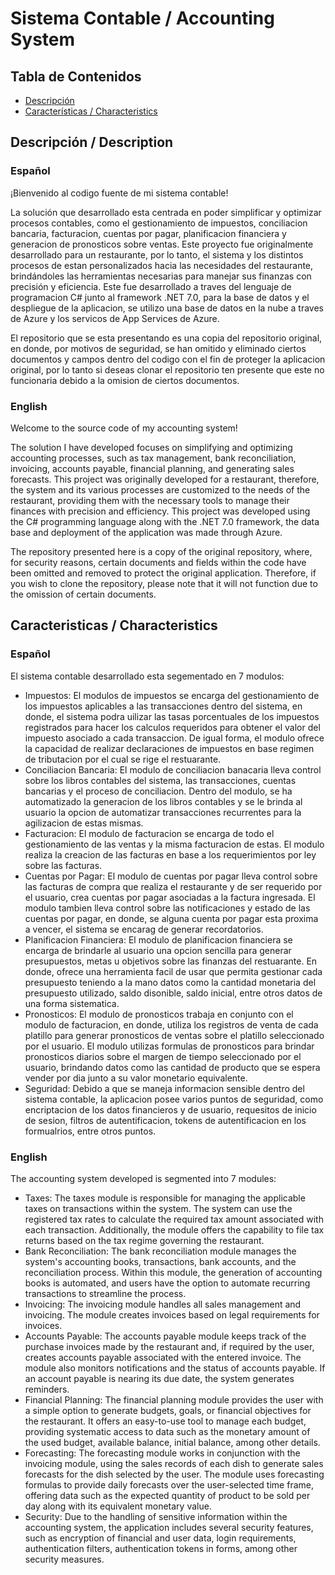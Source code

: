 # Sistema Contable / Accounting System

## Tabla de Contenidos

- [Descripción](#descripción)
- [Características / Characteristics](#características--characteristics)

## Descripción / Description
### Español
¡Bienvenido al codigo fuente de mi sistema contable! 

La solución que desarrollado esta centrada en poder simplificar y optimizar procesos contables, como el gestionamiento de impuestos, conciliacion bancaria, facturacion, cuentas por pagar, planificacion financiera y generacion de pronosticos sobre ventas. Este proyecto fue originalmente desarrollado para un restaurante, por lo tanto, el sistema y los distintos procesos de estan personalizados hacia las necesidades del restaurante, brindándoles las herramientas necesarias para manejar sus finanzas con precisión y eficiencia. Este fue desarrollado a traves del lenguaje de programacion C# junto al framework .NET 7.0, para la base de datos y el despliegue de la aplicacion, se utilizo una base de datos en la nube a traves de Azure y los servicos de App Services de Azure.

El repositorio que se esta presentando es una copia del repositorio original, en donde, por motivos de seguridad, se han omitido y eliminado ciertos documentos y campos dentro del codigo con el fin de proteger la aplicacion original, por lo tanto si deseas clonar el repositorio ten presente que este no funcionaria debido a la omision de ciertos documentos.

### English
Welcome to the source code of my accounting system! 

The solution I have developed focuses on simplifying and optimizing accounting processes, such as tax management, bank reconciliation, invoicing, accounts payable, financial planning, and generating sales forecasts. This project was originally developed for a restaurant, therefore, the system and its various processes are customized to the needs of the restaurant, providing them with the necessary tools to manage their finances with precision and efficiency. This project was developed using the C# programming language along with the .NET 7.0 framework, the data base and deployment of the application was made through Azure.

The repository presented here is a copy of the original repository, where, for security reasons, certain documents and fields within the code have been omitted and removed to protect the original application. Therefore, if you wish to clone the repository, please note that it will not function due to the omission of certain documents.

## Caracteristicas / Characteristics
### Español
El sistema contable desarrollado esta segementado en 7 modulos:
- Impuestos: El modulos de impuestos se encarga del gestionamiento de los impuestos aplicables a las transacciones dentro del sistema, en donde, el sistema podra uilizar las tasas porcentuales de los impuestos registrados para hacer los calculos requeridos para obtener el valor del impuesto asociado a cada transaccion. De igual forma, el modulo ofrece la capacidad de realizar declaraciones de impuestos en base regimen de tributacion por el cual se rige el restuarante.
- Conciliacion Bancaria: El modulo de conciliacion banacaria lleva control sobre los libros contables del sistema, las transacciones, cuentas bancarias y el proceso de conciliacion. Dentro del modulo, se ha automatizado la generacion de los libros contables y se le brinda al usuario la opcion de automatizar transacciones recurrentes para la agilizacion de estas mismas.
- Facturacion: El modulo de facturacion se encarga de todo el gestionamiento de las ventas y la misma facturacion de estas. El modulo realiza la creacion de las facturas en base a los requerimientos por ley sobre las facturas. 
- Cuentas por Pagar: El modulo de cuentas por pagar lleva control sobre las facturas de compra que realiza el restaurante y de ser requerido por el usuario, crea cuentas por pagar asociadas a la factura ingresada. El modulo tambien lleva control sobre las notificaciones y estado de las cuentas por pagar, en donde, se alguna cuenta por pagar esta proxima a vencer, el sistema se encarag de generar recordatorios.
- Planificacion Financiera: El modulo de planificacion financiera se encarga de brindarle al usuario una opcion sencilla para generar presupuestos, metas u objetivos sobre las finanzas del restuarante. En donde, ofrece una herramienta facil de usar que permita gestionar cada presupuesto teniendo a la mano datos como la cantidad monetaria del presupuesto utilizado, saldo disonible, saldo inicial, entre otros datos de una forma sistematica.
- Pronosticos: El modulo de pronosticos trabaja en conjunto con el modulo de facturacion, en donde, utiliza los registros de venta de cada platillo para generar pronosticos de ventas sobre el platillo seleccionado por el usuario. El modulo utilizas formulas de pronosticos para brindar pronosticos diarios sobre el margen de tiempo seleccionado por el usuario, brindando datos como las cantidad de producto que se espera vender por dia junto a su valor monetario equivalente.
- Seguridad: Debido a que se maneja informacion sensible dentro del sistema contable, la aplicacion posee varios puntos de seguridad, como encriptacion de los datos financieros y de usuario, requesitos de inicio de sesion, filtros de autentificacion, tokens de autentificacion en los formualrios, entre otros puntos.

### English
The accounting system developed is segmented into 7 modules:
- Taxes: The taxes module is responsible for managing the applicable taxes on transactions within the system. The system can use the registered tax rates to calculate the required tax amount associated with each transaction. Additionally, the module offers the capability to file tax returns based on the tax regime governing the restaurant.
- Bank Reconciliation: The bank reconciliation module manages the system's accounting books, transactions, bank accounts, and the reconciliation process. Within this module, the generation of accounting books is automated, and users have the option to automate recurring transactions to streamline the process.
- Invoicing: The invoicing module handles all sales management and invoicing. The module creates invoices based on legal requirements for invoices.
- Accounts Payable: The accounts payable module keeps track of the purchase invoices made by the restaurant and, if required by the user, creates accounts payable associated with the entered invoice. The module also monitors notifications and the status of accounts payable. If an account payable is nearing its due date, the system generates reminders.
- Financial Planning: The financial planning module provides the user with a simple option to generate budgets, goals, or financial objectives for the restaurant. It offers an easy-to-use tool to manage each budget, providing systematic access to data such as the monetary amount of the used budget, available balance, initial balance, among other details.
- Forecasting: The forecasting module works in conjunction with the invoicing module, using the sales records of each dish to generate sales forecasts for the dish selected by the user. The module uses forecasting formulas to provide daily forecasts over the user-selected time frame, offering data such as the expected quantity of product to be sold per day along with its equivalent monetary value.
- Security: Due to the handling of sensitive information within the accounting system, the application includes several security features, such as encryption of financial and user data, login requirements, authentication filters, authentication tokens in forms, among other security measures.
